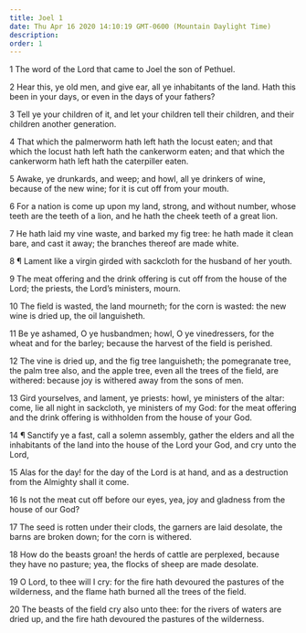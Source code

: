 ```yaml
---
title: Joel 1
date: Thu Apr 16 2020 14:10:19 GMT-0600 (Mountain Daylight Time)
description: 
order: 1
---
```


<p>1 The word of the Lord that came to Joel the son of Pethuel.</p>
<p>
  2 Hear this, ye old men, and give ear, all ye inhabitants of the land. Hath
  this been in your days, or even in the days of your fathers?
</p>
<p>
  3 Tell ye your children of it, and let your children tell their children, and
  their children another generation.
</p>
<p>
  4 That which the palmerworm hath left hath the locust eaten; and that which
  the locust hath left hath the cankerworm eaten; and that which the cankerworm
  hath left hath the caterpiller eaten.
</p>
<p>
  5 Awake, ye drunkards, and weep; and howl, all ye drinkers of wine, because of
  the new wine; for it is cut off from your mouth.
</p>
<p>
  6 For a nation is come up upon my land, strong, and without number, whose
  teeth are the teeth of a lion, and he hath the cheek teeth of a great lion.
</p>
<p>
  7 He hath laid my vine waste, and barked my fig tree: he hath made it clean
  bare, and cast it away; the branches thereof are made white.
</p>
<p>
  8 &#xB6; Lament like a virgin girded with sackcloth for the husband of her
  youth.
</p>
<p>
  9 The meat offering and the drink offering is cut off from the house of the
  Lord; the priests, the Lord&#x2019;s ministers, mourn.
</p>
<p>
  10 The field is wasted, the land mourneth; for the corn is wasted: the new
  wine is dried up, the oil languisheth.
</p>
<p>
  11 Be ye ashamed, O ye husbandmen; howl, O ye vinedressers, for the wheat and
  for the barley; because the harvest of the field is perished.
</p>
<p>
  12 The vine is dried up, and the fig tree languisheth; the pomegranate tree,
  the palm tree also, and the apple tree, even all the trees of the field, are
  withered: because joy is withered away from the sons of men.
</p>
<p>
  13 Gird yourselves, and lament, ye priests: howl, ye ministers of the altar:
  come, lie all night in sackcloth, ye ministers of my God: for the meat
  offering and the drink offering is withholden from the house of your God.
</p>
<p>
  14 &#xB6; Sanctify ye a fast, call a solemn assembly, gather the elders and
  all the inhabitants of the land into the house of the Lord your God, and cry
  unto the Lord,
</p>
<p>
  15 Alas for the day! for the day of the Lord is at hand, and as a destruction
  from the Almighty shall it come.
</p>
<p>
  16 Is not the meat cut off before our eyes, yea, joy and gladness from the
  house of our God?
</p>
<p>
  17 The seed is rotten under their clods, the garners are laid desolate, the
  barns are broken down; for the corn is withered.
</p>
<span></span>
<p>
  18 How do the beasts groan! the herds of cattle are perplexed, because they
  have no pasture; yea, the flocks of sheep are made desolate.
</p>
<p>
  19 O Lord, to thee will I cry: for the fire hath devoured the pastures of the
  wilderness, and the flame hath burned all the trees of the field.
</p>
<p>
  20 The beasts of the field cry also unto thee: for the rivers of waters are
  dried up, and the fire hath devoured the pastures of the wilderness.
</p>
